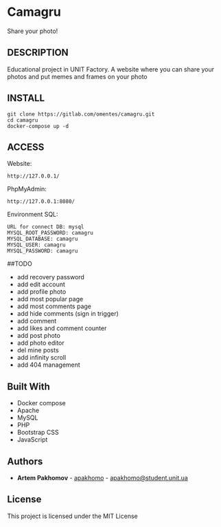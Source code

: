 # Camagru 

Share your photo!

## DESCRIPTION

Educational project in UNIT Factory. A website where you can share your photos and put memes and frames on your photo

## INSTALL

```
git clone https://gitlab.com/omentes/camagru.git
cd camagru
docker-compose up -d

```

## ACCESS

Website:
```
http://127.0.0.1/
```

PhpMyAdmin:
```
http://127.0.0.1:8080/
```

Environment SQL:
```
URL for connect DB: mysql
MYSQL_ROOT_PASSWORD: camagru
MYSQL_DATABASE: camagru
MYSQL_USER: camagru
MYSQL_PASSWORD: camagru
```

##TODO

* add recovery password
* add edit account
* add profile photo
* add most popular page
* add most comments page
* add hide comments (sign in trigger)
* add comment
* add likes and comment counter
* add post photo
* add photo editor
* del mine posts 
* add infinity scroll
* add 404 management

## Built With

* Docker compose
* Apache
* MySQL
* PHP
* Bootstrap CSS
* JavaScript

## Authors

*  **Artem Pakhomov** - [apakhomo](https://gitlab.com/omentes/) - apakhomo@student.unit.ua

## License

This project is licensed under the MIT License
